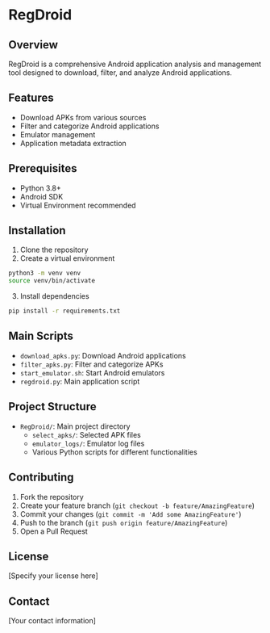 # RegDroid

## Overview
RegDroid is a comprehensive Android application analysis and management tool designed to download, filter, and analyze Android applications.

## Features
- Download APKs from various sources
- Filter and categorize Android applications
- Emulator management
- Application metadata extraction

## Prerequisites
- Python 3.8+
- Android SDK
- Virtual Environment recommended

## Installation
1. Clone the repository
2. Create a virtual environment
```bash
python3 -m venv venv
source venv/bin/activate
```
3. Install dependencies
```bash
pip install -r requirements.txt
```

## Main Scripts
- `download_apks.py`: Download Android applications
- `filter_apks.py`: Filter and categorize APKs
- `start_emulator.sh`: Start Android emulators
- `regdroid.py`: Main application script

## Project Structure
- `RegDroid/`: Main project directory
  - `select_apks/`: Selected APK files
  - `emulator_logs/`: Emulator log files
  - Various Python scripts for different functionalities

## Contributing
1. Fork the repository
2. Create your feature branch (`git checkout -b feature/AmazingFeature`)
3. Commit your changes (`git commit -m 'Add some AmazingFeature'`)
4. Push to the branch (`git push origin feature/AmazingFeature`)
5. Open a Pull Request

## License
[Specify your license here]

## Contact
[Your contact information]

